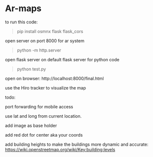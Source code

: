 # Ar-maps

to run this code:


> pip install osmnx flask flask_cors

open server on port 8000 for ar system
> python -m http.server

open flask server on default flask server for python code
> python test.py

open on browser: 
http://localhost:8000/final.html

use the Hiro tracker to visualize the map

todo:

port forwarding for mobile access

use lat and long from current location.

add image as base holder

add red dot for center aka your coords

add building heights to make the buildings more dynamic and accurate: https://wiki.openstreetmap.org/wiki/Key:building:levels
